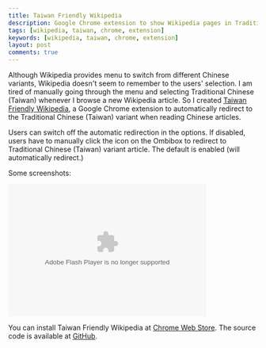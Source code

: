 ```yaml
---
title: Taiwan Friendly Wikipedia
description: Google Chrome extension to show Wikipedia pages in Traditional Chinese (Taiwan).
tags: [wikipedia, taiwan, chrome, extension]
keywords: [wikipedia, taiwan, chrome, extension]
layout: post
comments: true
---
```


Although Wikipedia provides menu to switch from different Chinese
variants, Wikipedia doesn't seem to remember to the users'
selection. I am tired of manually going through the menu and selecting
Traditional Chinese (Taiwan) whenever I browse a new Wikipedia
article. So I created [Taiwan Friendly
Wikipedia](https://chrome.google.com/extensions/detail/fmjelafedcbofponfkkifggbkpapkdob),
a Google Chrome extension to automatically redirect to the Traditional
Chinese (Taiwan) variant when reading Chinese articles.

Users can switch off the automatic redirection in the options. If
disabled, users have to manually click the icon on the Ombibox to
redirect to Traditional Chinese (Taiwan) variant article. The default
is enabled (will automatically redirect.)

Some screenshots:

<embed type="application/x-shockwave-flash" src="https://picasaweb.google.com/s/c/bin/slideshow.swf" width="400" height="267" flashvars="host=picasaweb.google.com&captions=1&noautoplay=1&hl=en_US&feat=flashalbum&RGB=0x000000&feed=https%3A%2F%2Fpicasaweb.google.com%2Fdata%2Ffeed%2Fapi%2Fuser%2Fronhuang%2Falbumid%2F5588977016601805873%3Falt%3Drss%26kind%3Dphoto%26authkey%3DGv1sRgCOz5t_zzqaXO4AE%26hl%3Den_US" pluginspage="http://www.macromedia.com/go/getflashplayer"></embed>

You can install Taiwan Friendly Wikipedia at [Chrome Web
Store](https://chrome.google.com/extensions/detail/fmjelafedcbofponfkkifggbkpapkdob). The
source code is available at
[GitHub](https://github.com/ronhuang/taiwan-friendly-wikipedia).
